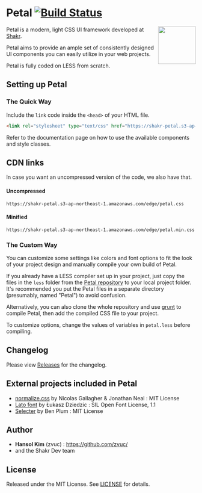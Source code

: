 Petal [![Build Status](https://magnum.travis-ci.com/shakrmedia/petal.svg?token=oGydrksF8C4ZzTmuT3Ki&branch=master)](https://magnum.travis-ci.com/shakrmedia/petal)
=====

<img align="right" width="100" height="100" src="http://shakrmedia.github.io/petal/logo.svg">

Petal is a modern, light CSS UI framework developed at [Shakr](http://shakr.com). 

Petal aims to provide an ample set of consistently designed UI components you can easily utilize in your web projects.

Petal is fully coded on LESS from scratch.


## Setting up Petal
### The Quick Way
Include the `link` code inside the `<head>` of your HTML file.
```HTML
<link rel="stylesheet" type="text/css" href="https://shakr-petal.s3-ap-northeast-1.amazonaws.com/edge/petal.min.css">
```

Refer to the documentation page on how to use the available components and style classes.


## CDN links
In case you want an uncompressed version of the code, we also have that.

#### Uncompressed 
```
https://shakr-petal.s3-ap-northeast-1.amazonaws.com/edge/petal.css
```

#### Minified 
```
https://shakr-petal.s3-ap-northeast-1.amazonaws.com/edge/petal.min.css
```

### The Custom Way
You can customize some settings like colors and font options to fit the look of your project design and manually compile your own build of Petal.

If you already have a LESS compiler set up in your project, just copy the files in the `less` folder from the [Petal repository](https://github.com/ShakrMedia/petal) to your local project folder. It's recommended you put the Petal files in a separate directory (presumably, named "Petal") to avoid confusion.

Alternatively, you can also clone the whole repository and use [grunt](http://gruntjs.com/) to compile Petal, then add the compiled CSS file to your project.

To customize options, change the values of variables in `petal.less` before compiling.


## Changelog
Please view [Releases](https://github.com/shakrmedia/petal/releases) for the changelog.


## External projects included in Petal
- [normalize.css](https://github.com/necolas/normalize.css) by Nicolas Gallagher & Jonathan Neal : MIT License
- [Lato font](http://www.google.com/fonts/specimen/Lato) by Łukasz Dziedzic : SIL Open Font License, 1.1
- [Selecter](https://github.com/Formstone/Selecter) by Ben Plum : MIT License


## Author
- **Hansol Kim** (zvuc) : https://github.com/zvuc/
- and the Shakr Dev team


## License 
Released under the MIT License.
See [LICENSE](https://github.com/ShakrMedia/petal/blob/master/LICENSE) for details.
